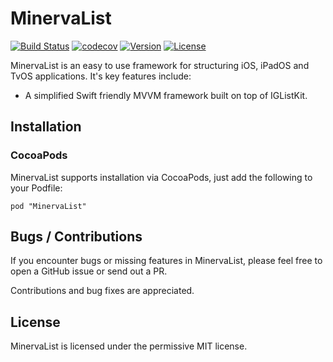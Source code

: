 # MinervaList

[![Build Status](https://travis-ci.org/MinervaMobile/MinervaList.svg?branch=master)](https://travis-ci.org/MinervaMobile/MinervaList)
[![codecov](https://codecov.io/gh/MinervaMobile/MinervaList/branch/master/graph/badge.svg)](https://codecov.io/gh/MinervaMobile/MinervaList)
[![Version](https://img.shields.io/cocoapods/v/MinervaList.svg?style=flat)](http://cocoapods.org/pods/MinervaList)
[![License](https://img.shields.io/cocoapods/l/MinervaList.svg?style=flat)](http://cocoapods.org/pods/MinervaList)

MinervaList is an easy to use framework for structuring iOS, iPadOS and TvOS applications. It's key features include:

* A simplified Swift friendly MVVM framework built on top of IGListKit.

## Installation

### CocoaPods

MinervaList supports installation via CocoaPods, just add the following to your Podfile:

```
pod "MinervaList"
```

## Bugs / Contributions

If you encounter bugs or missing features in MinervaList, please feel free to open a GitHub issue or send out a PR.

Contributions and bug fixes are appreciated.

## License

MinervaList is licensed under the permissive MIT license.
